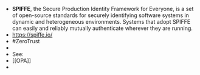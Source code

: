 - **SPIFFE**, the Secure Production Identity Framework for Everyone, is a set of open-source standards for securely identifying software systems in dynamic and heterogeneous environments. Systems that adopt SPIFFE can easily and reliably mutually authenticate wherever they are running.
- https://spiffe.io/
- #ZeroTrust
-
- See:
- [[OPA]]
-